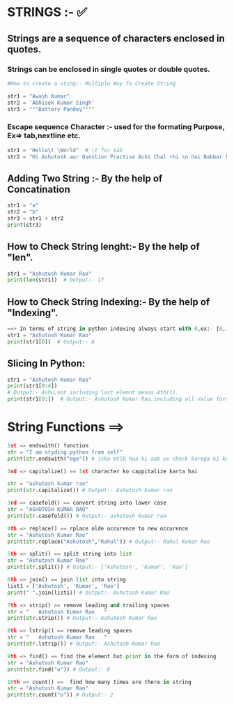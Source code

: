 # STRINGS :- ✅

## Strings are a sequence of characters enclosed in quotes.
### Strings can be enclosed in single quotes or double quotes.


 ```python
 #How to create a sting:- Multiple Way To Create String

str1 = "Awash Kumar"
str2 = 'Abhisek Kumar Singh'
str3 = """Battery Pandey""""
```
### Escape sequence Character :- used for the formating Purpose, Ex=> tab,nextline etc.

```python
str1 = "Hello\t \World"  # \t for tab
str2 = "Hi Ashutosh aur Question Practise Achi Chal rhi \n hai Babbar ki classes se " # \n for nextline
```
## Adding Two String :- By the help of  Concatination
```python
str1 = "a"
str2 = "b"
str3 = str1 + str2
print(str3)
```
## How to Check String lenght:- By the help of "len".
```python
str1 = "Ashutosh Kumar Rao"
print(len(str1))  # Output:- 17
```
## How to Check String Indexing:- By the help of "Indexing".
```python
==> In terms of string in python indexing always start with 0,ex:- [0,1,2,3,4,5] etc 
str1 = "Ashutosh Kumar Rao"
print(str1[0])  # Output:- A
```

## Slicing In Python:
```python
str1 = "Ashutosh Kumar Rao"
print(str1[0:4])
# Output:- Ashu,not including last elemnt menas 4th(t).
print(str1[0:])  # Output:- Ashutosh Kumar Rao,including all value form 0 to end.
```

# String Functions ==>
```python
1st => endswith() function
str = "I am styding python from self"
print(str.endswith("ege")) # iska mtlb hua ki aab ye check karega ki kya jo maine string likha hai wo ,"ege" ke sath end ho raha hai yedi ho raha hai tp true other wise false de dega
```
```python
2nd => capitalize() == 1st character ko cappitalize karta hai

str = "ashutosh kumar rao"
print(str.capitalize()) # Output:- Ashutosh kumar rao
```
```python
3rd => casefold() == convert string into lower case
str = "ASHUTOSH KUMAR RAO"
print(str.casefold()) # Output:- ashutosh kumar rao
```
```python
4th => replace() == rplace olde occurence to new occurence
str = "Ashutosh Kumar Rao"
print(str.replace("Ashutosh","Rahul")) # Output:- Rahul Kumar Rao
```
```python
5th => split() == split string into list
str = "Ashutosh Kumar Rao"
print(str.split()) # Output:- ['Ashutosh', 'Kumar', 'Rao']
```
```python
6th => join() == join list into string
list1 = ['Ashutosh', 'Kumar', 'Rao']
print(" ".join(list1)) # Output:- Ashutosh Kumar Rao
```
```python
7th => strip() == remove leading and trailing spaces
str = "   Ashutosh Kumar Rao   "
print(str.strip()) # Output:- Ashutosh Kumar Rao
```
```python
8th => lstrip() == remove leading spaces
str = "   Ashutosh Kumar Rao   "
print(str.lstrip()) # Output:- Ashutosh Kumar Rao
```
```python
9th => find() == find the element but print in the form of indexing
str = "Ashutosh Kumar Rao"
print(str.find("o")) # Output:- 6
```
```python
10th => count() ==  find how many times are there in string
str = "Ashutosh Kumar Rao"
print(str.count("o")) # Output:- 2
```
